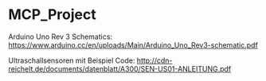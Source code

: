 # MCP_Project

Arduino Uno Rev 3 Schematics:
https://www.arduino.cc/en/uploads/Main/Arduino_Uno_Rev3-schematic.pdf

Ultraschallsensoren mit Beispiel Code:
http://cdn-reichelt.de/documents/datenblatt/A300/SEN-US01-ANLEITUNG.pdf
